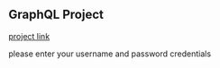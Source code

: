 ## GraphQL Project

[project link](https://iwerxs.github.io/Graphql3/)

please enter your username and password credentials
